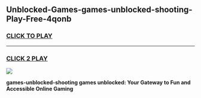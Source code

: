 
## Unblocked-Games-games-unblocked-shooting-Play-Free-4qonb
<h3>
<a href="https://premium76.site?title=games-unblocked-shooting&ref=12A">CLICK TO PLAY</a></h3>
<hr>

<h3>
<a href="https://premium76.site?title=games-unblocked-shooting&ref=12A">CLICK 2 PLAY</a>
  
</h3>

<a href="https://premium76.site?title=games-unblocked-shooting&ref=12A"><img src="https://clearcache.store/games.png"></a>


**games-unblocked-shooting games unblocked: Your Gateway to Fun and Accessible Online Gaming**
